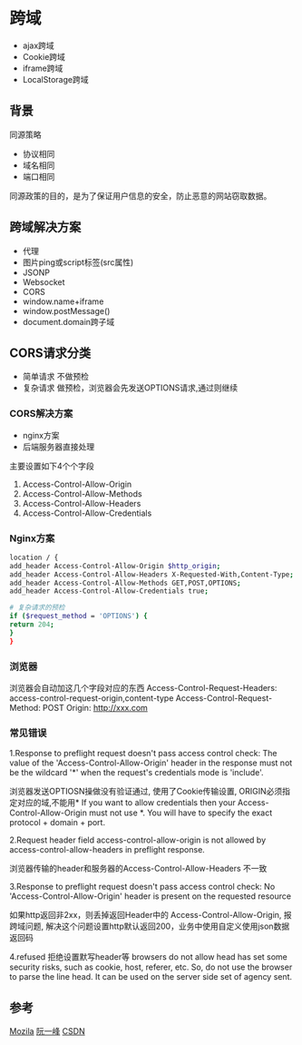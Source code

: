 # 跨域

+ ajax跨域
+ Cookie跨域
+ iframe跨域
+ LocalStorage跨域

## 背景

同源策略

+ 协议相同
+ 域名相同
+ 端口相同

同源政策的目的，是为了保证用户信息的安全，防止恶意的网站窃取数据。

## 跨域解决方案

+ 代理
+ 图片ping或script标签(src属性)
+ JSONP
+ Websocket
+ CORS
+ window.name+iframe
+ window.postMessage()
+ document.domain跨子域

## CORS请求分类

+ 简单请求
不做预检
+ 复杂请求
做预检，浏览器会先发送OPTIONS请求,通过则继续

### CORS解决方案

+ nginx方案
+ 后端服务器直接处理

主要设置如下4个个字段

1. Access-Control-Allow-Origin
2. Access-Control-Allow-Methods
3. Access-Control-Allow-Headers
4. Access-Control-Allow-Credentials

### Nginx方案

```bash
location / {
add_header Access-Control-Allow-Origin $http_origin;
add_header Access-Control-Allow-Headers X-Requested-With,Content-Type;
add_header Access-Control-Allow-Methods GET,POST,OPTIONS;
add_header Access-Control-Allow-Credentials true;

# 复杂请求的预检
if ($request_method = 'OPTIONS') {
return 204;
}
}
```

### 浏览器

浏览器会自动加这几个字段对应的东西
Access-Control-Request-Headers: access-control-request-origin,content-type
Access-Control-Request-Method: POST
Origin: <http://xxx.com>

### 常见错误

1.Response to preflight request doesn't pass access control check: The value of the 'Access-Control-Allow-Origin' header in the response must not be the wildcard '*' when the request's credentials mode is 'include'.

浏览器发送OPTIOSN操做没有验证通过, 使用了Cookie传输设置, ORIGIN必须指定对应的域,不能用*
If you want to allow credentials then your Access-Control-Allow-Origin must not use *. You will have to specify the exact protocol + domain + port.

2.Request header field access-control-allow-origin is not allowed by access-control-allow-headers in preflight response.

浏览器传输的header和服务器的Access-Control-Allow-Headers 不一致

3.Response to preflight request doesn't pass access control check: No 'Access-Control-Allow-Origin' header is present on the requested resource

如果http返回非2xx，则丢掉返回Header中的 Access-Control-Allow-Origin, 报跨域问题, 解决这个问题设置http默认返回200，业务中使用自定义使用json数据返回码

 4.refused 拒绝设置默写header等
browsers do not allow head has set some security risks, such as cookie, host, referer, etc. So, do not use the browser to parse the line head. It can be used on the server side set of agency sent.

## 参考

[Mozila](https://developer.mozilla.org/zh-CN/docs/Web/HTTP/Access_control_CORS)
[阮一峰](http://www.ruanyifeng.com/blog/2016/04/cors.html)
[CSDN](https://blog.csdn.net/ligang2585116/article/details/73072868)
